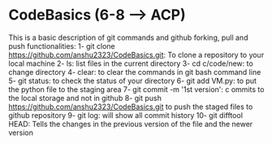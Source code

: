 # CodeBasics (6-8 --> ACP)
This is a basic description of git commands and github forking, pull and push functionalities:
1- git clone https://github.com/anshu2323/CodeBasics.git: To clone a repository to your local machine
2- ls: list files in the current directory
3- cd c/code/new: to change directory
4- clear: to clear the commands in git bash command line
5- git status: to check the status of your directory
6- git add VM.py: to put the python file to the staging area
7- git commit -m '1st version': c ommits to the local storage and not in github
8- git push https://github.com/anshu2323/CodeBasics.git to push the staged files to github repository
9- git log: will show all commit history
10- git difftool HEAD: Tells the changes in the previous version of the file and the newer version
